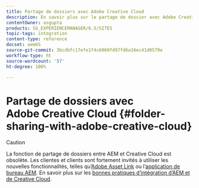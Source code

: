 ```yaml
---
title: Partage de dossiers avec Adobe Creative Cloud
description: En savoir plus sur le partage de dossier avec Adobe Creative Cloud.
contentOwner: asgupta
products: SG_EXPERIENCEMANAGER/6.5/SITES
topic-tags: integration
content-type: reference
docset: aem65
source-git-commit: 3bcdbfc17efe1f4c6069fd97fd6a16ec41d0579e
workflow-type: ht
source-wordcount: '57'
ht-degree: 100%

---
```



# Partage de dossiers avec Adobe Creative Cloud {#folder-sharing-with-adobe-creative-cloud}

>[!CAUTION]
>
>La fonction de partage de dossiers entre AEM et Creative Cloud est obsolète. Les clientes et clients sont fortement invités à utiliser les nouvelles fonctionnalités, telles qu’[Adobe Asset Link](https://helpx.adobe.com/fr/enterprise/using/adobe-asset-link.html) ou l’[application de bureau AEM](https://experienceleague.adobe.com/docs/experience-manager-desktop-app/using/using.html?lang=fr). En savoir plus sur les [bonnes pratiques d’intégration d’AEM et de Creative Cloud](/help/assets/aem-cc-integration-best-practices.md).

<!-- TBD: This article is removed from TOC and is not published. The functionality does not exist.

Adobe Experience Manager (AEM) Assets lets you share folders containing assets with Adobe Creative Cloud users. For details on how to configure Adobe Marketing Cloud to let you share assets with Adobe Creative Cloud, see [Configuring Assets-Creative Cloud integration](/help/sites-administering/configure-assets-cc-integration.md).

1. In the Assets console, select a folder to share with Creative Cloud.

   ![chlimage_1-139](assets/chlimage_1-139.png)

1. From the toolbar, click **Share**.

   ![chlimage_1-140](assets/chlimage_1-140.png)

1. From the list, select the **Adobe Creative Cloud** option.

   ![chlimage_1-141](assets/chlimage_1-141.png)

1. In the **Creative Cloud Sharing** page, add the user to share the folder with and then click **Save**.

   ![chlimage_1-142](assets/chlimage_1-142.png)

1. Click **Ok** to close the confirmation message.
1. Log on to Creative Cloud with the credentials of the user you shared the folder with. The shared folder is available in Creative Cloud.
-->
